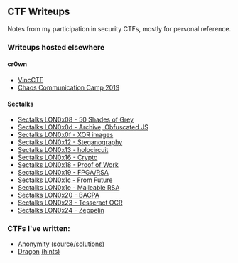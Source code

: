 CTF Writeups
---

Notes from my participation in security CTFs, mostly for personal reference.

### Writeups hosted elsewhere

#### cr0wn
 - [VincCTF](https://cr0wn.uk/2019/vincctf/)
 - [Chaos Communication Camp 2019](https://cr0wn.uk/2019/chaos-communication-camp-2019/)

#### Sectalks
 - [Sectalks LON0x08 - 50 Shades of Grey](https://github.com/sectalks/sectalks/blob/master/ctf-solutions/LON0x08/README.md)
 - [Sectalks LON0x0d - Archive, Obfuscated JS](https://github.com/sectalks/sectalks/tree/master/ctf-solutions/LON0x0d)
 - [Sectalks LON0x0f - XOR images](https://github.com/sectalks/sectalks/tree/master/ctf-solutions/LON0x0f/hyperreality)
 - [Sectalks LON0x12 - Steganography](https://github.com/sectalks/sectalks/blob/master/ctf-solutions/LON0x12/hyperreality/README.md) 
 - [Sectalks LON0x13 - holocircuit](https://github.com/sectalks/sectalks/tree/master/ctf-solutions/LON0x13/hyperreality)
 - [Sectalks LON0x16 - Crypto](https://github.com/sectalks/sectalks/tree/master/ctf-solutions/LON0x16/hyperreality)
 - [Sectalks LON0x18 - Proof of Work](https://github.com/sectalks/sectalks/tree/master/ctf-solutions/LON0x18/hyperreality)
 - [Sectalks LON0x19 - FPGA/RSA](https://github.com/sectalks/sectalks/tree/master/ctf-solutions/LON0x19/hyperreality)
 - [Sectalks LON0x1c - From Future](https://github.com/sectalks/sectalks/tree/master/ctf-solutions/LON0x1c/hyperreality)
 - [Sectalks LON0x1e - Malleable RSA](https://github.com/sectalks/sectalks/tree/master/ctf-solutions/LON0x1e/hyperreality)
 - [Sectalks LON0x20 - BACPA](https://github.com/sectalks/sectalks/tree/master/ctf-solutions/LON0x20/hyperreality)
 - [Sectalks LON0x23 - Tesseract OCR](https://github.com/sectalks/sectalks/tree/master/ctf-solutions/LON0x23/hyperreality)
 - [Sectalks LON0x24 - Zeppelin](https://github.com/sectalks/sectalks/tree/master/ctf-solutions/LON0x24/hyperreality)

### CTFs I've written:
 - [Anonymity](https://codewordsolver.com/anonymity/) [(source/solutions)](https://github.com/sectalks/sectalks/tree/master/ctfs/LON0x0e)
 - [Dragon](https://codewordsolver.com/ctf/) [(hints)](https://codewordsolver.com/ctf/hints.txt)
